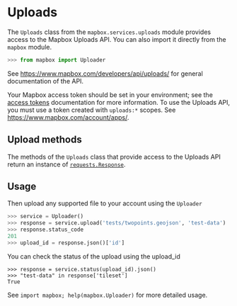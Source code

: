 # Uploads

The `Uploads` class from the `mapbox.services.uploads` module provides
access to the Mapbox Uploads API. You can also import it directly from the `mapbox` module.

```python
>>> from mapbox import Uploader

```

See https://www.mapbox.com/developers/api/uploads/ for general documentation
of the API.

Your Mapbox access token should be set in your environment; see the [access tokens](access_tokens.md) documentation for more information. To use the Uploads API, you must use a token created with ``uploads:*`` scopes. See https://www.mapbox.com/account/apps/.

## Upload methods

The methods of the `Uploads` class that provide access to the Uploads API
return an instance of
[`requests.Response`](http://docs.python-requests.org/en/latest/api/#requests.Response).

## Usage
Then upload any supported file to your account using the ``Uploader`` 

```python
>>> service = Uploader()
>>> response = service.upload('tests/twopoints.geojson', 'test-data')
>>> response.status_code
201
>>> upload_id = response.json()['id']

```

You can check the status of the upload using the upload_id
```
>>> response = service.status(upload_id).json()
>>> "test-data" in response['tileset']
True

```

See ``import mapbox; help(mapbox.Uploader)`` for more detailed usage.
